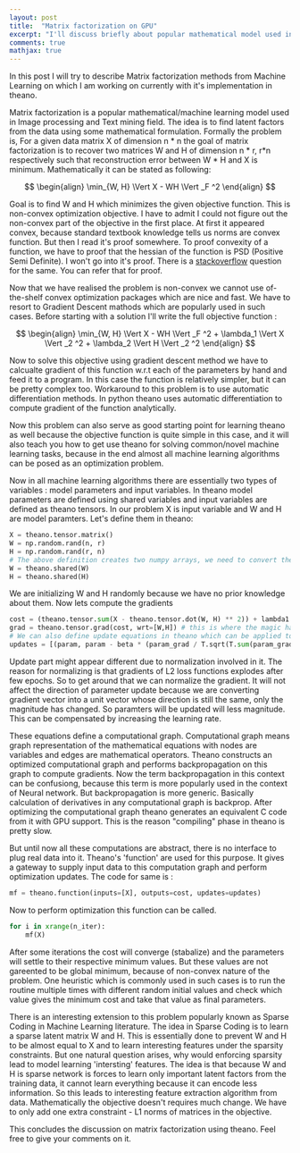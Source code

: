 ```yaml
---
layout: post
title:  "Matrix factorization on GPU"
excerpt: "I'll discuss briefly about popular mathematical model used in IR and CV community, matrix factorization"
comments: true
mathjax: true
---
```


In this post I will try to describe Matrix factorization methods from Machine Learning on which I am working on currently with it's implementation in theano.

Matrix factorization is a popular mathematical/machine learning model used in Image processing and Text mining field. The idea is to find latent factors from the data using some mathematical formulation. Formally the problem is,  For a given data matrix X of dimension n * n the goal of matrix factorization is to recover two matrices W and H of dimension n * r, r*n respectively such that reconstruction error between W * H and X is minimum. Mathematically it can be stated as following:

$$
\begin{align}
\min_{W, H} \Vert X - WH \Vert _F ^2  
\end{align}
$$

Goal is to find W and H which minimizes the given objective function. This is non-convex optimization objective. I have to admit I could not figure out the non-convex part of the objective in the first place. At first it appeared convex, because standard textbook knowledge tells us  norms are convex function. But then I read it's proof somewhere. To proof convexity of a function, we have to proof that the hessian of the function is PSD (Positive Semi Definite). I won't go into it's proof. There is a [stackoverflow](http://math.stackexchange.com/questions/393447/why-does-the-non-negative-matrix-factorization-problem-non-convex) question for the same. You can refer that for proof. 

Now that we have realised the problem is non-convex we cannot use of-the-shelf convex optimization packages which are nice and fast. We have to resort to Gradient Descent mathods which are popularly used in such cases. Before starting with a solution I'll write the full objective function :

$$
\begin{align}
\min_{W, H} \Vert X - WH \Vert _F ^2 + \lambda_1 \Vert X \Vert _2 ^2 + \lambda_2 \Vert H \Vert _2 ^2 
\end{align}
$$

Now to solve this objective using gradient descent method we have to calcualte gradient of this function w.r.t each of the parameters by hand and feed it to a program. In this case the function is relatively simpler, but it can be pretty complex too. Workaround to this problem is to use automatic differentiation methods. In python theano uses automatic differentiation to compute gradient of the function analytically. 

Now this problem can also serve as good starting point for learning theano as well because the objective function is quite simple in this case, and it will also teach you how to get use theano for solving common/novel machine learning tasks, because in the end almost all machine learning algorithms can be posed as an optimization problem.

Now in all machine learning algorithms there are essentially two types of variables : model parameters and input variables. In theano model parameters are defined using shared variables and input variables are defined as theano tensors. In our problem X is input variable and W and H are model paramters. Let's define them in theano:

```python
X = theano.tensor.matrix()
W = np.random.rand(n, r)
H = np.random.rand(r, n)
# The above definition creates two numpy arrays, we need to convert them to shared variables
W = theano.shared(W)
H = theano.shared(H)
```

We are initializing W and H randomly because we have no prior knowledge about them. Now lets compute the gradients

```python
cost = (theano.tensor.sum(X - theano.tensor.dot(W, H) ** 2)) + lambda1 * (theano.tensor.sum(W ** 2)) + lambda2 * (theano.tensor.sum(H ** 2))
grad = theano.tensor.grad(cost, wrt=[W,H]) # this is where the magic happens
# We can also define update equations in theano which can be applied to update the parameters (gradient descent update rule)
updates = [(param, param - beta * (param_grad / T.sqrt(T.sum(param_grad **2)))) for param, param_grad in zip(params, grad)] # Param can be defined as param = [W, H]
```

Update part might appear different due to normalization involved in it. The reason for normalizing is that gradients of L2 loss functions explodes after few epochs. So to get around that we can normalize the gradient. It will not affect the direction of parameter update because we are converting gradient vector into a unit vector whose direction is still the same, only the magnitude has changed. So paramters will be updated will less magnitude. This can be compensated by increasing the learning rate.

These equations define a computational graph. Computational graph means graph representation of the mathematical equations with nodes are variables and edges are mathematical operators. Theano constructs an optimized computational graph and performs backpropagation on this graph to compute gradients. Now the term backpropagation in this context can be confusiong, because this term is more popularly used in the context of Neural network. But backpropagation is more generic. Basically calculation of derivatives in any computational graph is backprop. After optimizing the computational graph theano generates an equivalent C code from it with GPU support. This is the reason "compiling" phase in theano is pretty slow. 
 
But until now all these computations are abstract, there is no interface to plug real data into it. Theano's 'function' are used for this purpose. It gives a gateway to supply input data to this computation graph and perform optimization updates. The code for same is :

```python
mf = theano.function(inputs=[X], outputs=cost, updates=updates)
```

Now to perform optimization this function can be called. 

```python
for i in xrange(n_iter):
    mf(X)
```

After some iterations the cost will converge (stabalize) and the parameters will settle to their respective minimum values. But these values are not gareented to be global minimum, because of non-convex nature of the problem. One heuristic which is commonly used in such cases is to run the routine multiple times with different random initial values and check which value gives the minimum cost and take that value as final parameters. 

There is an interesting extension to this problem popularly known as Sparse Coding in Machine Learning literature. The idea in Sparse Coding is to learn a sparse latent matrix W and H. This is essentially done to prevent W and H to be almost equal to X and to learn interesting features under the sparsity constraints. But one natural question arises, why would enforcing sparsity lead to model learning 'intersting' features. The idea is that because W and H is sparse network is forces to learn only important latent factors from the training data, it cannot learn everything because it can encode less information. So this leads to interesting feature extraction algorithm from data. Mathematically the objective doesn't requires much change. We have to only add one extra constraint - L1 norms of matrices in the objective. 

This concludes the discussion on matrix factorization using theano. Feel free to give your comments on it. 



